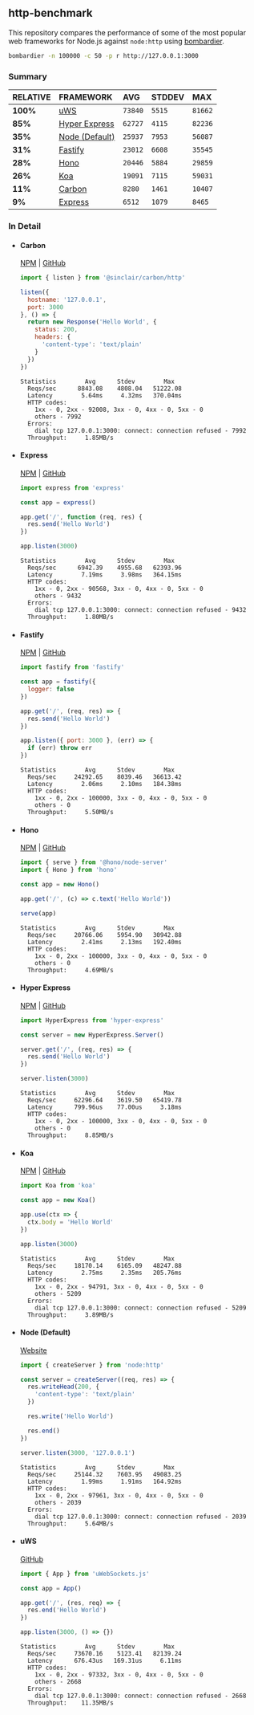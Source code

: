 ## http-benchmark

This repository compares the performance of some of the most popular web frameworks for Node.js against `node:http` using [bombardier](https://github.com/codesenberg/bombardier).

```bash
bombardier -n 100000 -c 50 -p r http://127.0.0.1:3000
```

### Summary

| RELATIVE | FRAMEWORK | AVG | STDDEV | MAX |
| :--- | :--- | :--- | :--- | :--- |
| **100%** | [uWS](#uws) | `73840` | `5515` | `81662` |
| **85%** | [Hyper Express](#hyper-express) | `62727` | `4115` | `82236` |
| **35%** | [Node (Default)](#node-default) | `25937` | `7953` | `56087` |
| **31%** | [Fastify](#fastify) | `23012` | `6608` | `35545` |
| **28%** | [Hono](#hono) | `20446` | `5884` | `29859` |
| **26%** | [Koa](#koa) | `19091` | `7115` | `59031` |
| **11%** | [Carbon](#carbon) | `8280` | `1461` | `10407` |
| **9%** | [Express](#express) | `6512` | `1079` | `8465` |


### In Detail

- #### Carbon
  [NPM](https://npmjs.com/@sinclair/carbon) | [GitHub](https://github.com/sinclairzx81/carbon)
  ```js
  import { listen } from '@sinclair/carbon/http'

  listen({
    hostname: '127.0.0.1',
    port: 3000
  }, () => {
    return new Response('Hello World', {
      status: 200,
      headers: {
        'content-type': 'text/plain'
      }
    })
  })
  ```

  ```
  Statistics        Avg      Stdev        Max
    Reqs/sec      8843.08    4808.04   51222.08
    Latency        5.64ms     4.32ms   370.04ms
    HTTP codes:
      1xx - 0, 2xx - 92008, 3xx - 0, 4xx - 0, 5xx - 0
      others - 7992
    Errors:
      dial tcp 127.0.0.1:3000: connect: connection refused - 7992
    Throughput:     1.85MB/s
  ```

- #### Express
  [NPM](https://npmjs.com/express) | [GitHub](https://github.com/expressjs/express)
  ```js
  import express from 'express'

  const app = express()

  app.get('/', function (req, res) {
    res.send('Hello World')
  })

  app.listen(3000)
  ```

  ```
  Statistics        Avg      Stdev        Max
    Reqs/sec      6942.39    4955.68   62393.96
    Latency        7.19ms     3.98ms   364.15ms
    HTTP codes:
      1xx - 0, 2xx - 90568, 3xx - 0, 4xx - 0, 5xx - 0
      others - 9432
    Errors:
      dial tcp 127.0.0.1:3000: connect: connection refused - 9432
    Throughput:     1.80MB/s
  ```

- #### Fastify
  [NPM](https://npmjs.com/fastify) | [GitHub](https://github.com/fastify/fastify)
  ```js
  import fastify from 'fastify'

  const app = fastify({
    logger: false
  })

  app.get('/', (req, res) => {
    res.send('Hello World')
  })

  app.listen({ port: 3000 }, (err) => {
    if (err) throw err
  })
  ```

  ```
  Statistics        Avg      Stdev        Max
    Reqs/sec     24292.65    8039.46   36613.42
    Latency        2.06ms     2.10ms   184.38ms
    HTTP codes:
      1xx - 0, 2xx - 100000, 3xx - 0, 4xx - 0, 5xx - 0
      others - 0
    Throughput:     5.50MB/s
  ```

- #### Hono
  [NPM](https://npmjs.com/hono) | [GitHub](https://github.com/honojs/hono)
  ```js
  import { serve } from '@hono/node-server'
  import { Hono } from 'hono'

  const app = new Hono()

  app.get('/', (c) => c.text('Hello World'))

  serve(app)
  ```

  ```
  Statistics        Avg      Stdev        Max
    Reqs/sec     20766.06    5954.90   30942.88
    Latency        2.41ms     2.13ms   192.40ms
    HTTP codes:
      1xx - 0, 2xx - 100000, 3xx - 0, 4xx - 0, 5xx - 0
      others - 0
    Throughput:     4.69MB/s
  ```

- #### Hyper Express
  [NPM](https://npmjs.com/hyper-express) | [GitHub](https://github.com/kartikk221/hyper-express)
  ```js
  import HyperExpress from 'hyper-express'

  const server = new HyperExpress.Server()

  server.get('/', (req, res) => {
    res.send('Hello World')
  })

  server.listen(3000)
  ```

  ```
  Statistics        Avg      Stdev        Max
    Reqs/sec     62296.64    3619.50   65419.78
    Latency      799.96us    77.00us     3.18ms
    HTTP codes:
      1xx - 0, 2xx - 100000, 3xx - 0, 4xx - 0, 5xx - 0
      others - 0
    Throughput:     8.85MB/s
  ```

- #### Koa
  [NPM](https://npmjs.com/koa) | [GitHub](https://github.com/koajs/koa)
  ```js
  import Koa from 'koa'

  const app = new Koa()

  app.use(ctx => {
    ctx.body = 'Hello World'
  })

  app.listen(3000)
  ```

  ```
  Statistics        Avg      Stdev        Max
    Reqs/sec     18170.14    6165.09   48247.88
    Latency        2.75ms     2.35ms   205.76ms
    HTTP codes:
      1xx - 0, 2xx - 94791, 3xx - 0, 4xx - 0, 5xx - 0
      others - 5209
    Errors:
      dial tcp 127.0.0.1:3000: connect: connection refused - 5209
    Throughput:     3.89MB/s
  ```

- #### Node (Default)
  [Website](https://nodejs.org/api/http.html)
  ```js
  import { createServer } from 'node:http'

  const server = createServer((req, res) => {
    res.writeHead(200, {
      'content-type': 'text/plain'
    })

    res.write('Hello World')

    res.end()
  })

  server.listen(3000, '127.0.0.1')
  ```

  ```
  Statistics        Avg      Stdev        Max
    Reqs/sec     25144.32    7603.95   49083.25
    Latency        1.99ms     1.91ms   164.92ms
    HTTP codes:
      1xx - 0, 2xx - 97961, 3xx - 0, 4xx - 0, 5xx - 0
      others - 2039
    Errors:
      dial tcp 127.0.0.1:3000: connect: connection refused - 2039
    Throughput:     5.64MB/s
  ```

- #### uWS
  [GitHub](https://github.com/uNetworking/uWebSockets.js)
  ```js
  import { App } from 'uWebSockets.js'

  const app = App()

  app.get('/', (res, req) => {
    res.end('Hello World')
  })

  app.listen(3000, () => {})
  ```

  ```
  Statistics        Avg      Stdev        Max
    Reqs/sec     73670.16    5123.41   82139.24
    Latency      676.43us   169.31us     6.11ms
    HTTP codes:
      1xx - 0, 2xx - 97332, 3xx - 0, 4xx - 0, 5xx - 0
      others - 2668
    Errors:
      dial tcp 127.0.0.1:3000: connect: connection refused - 2668
    Throughput:    11.35MB/s
  ```


